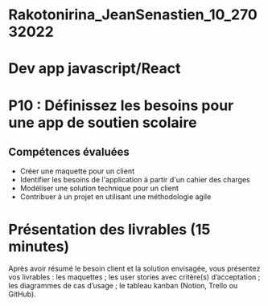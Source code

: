 # Rakotonirina_JeanSenastien_10_27032022
# Dev app javascript/React
# P10 : Définissez les besoins pour une app de soutien scolaire
## Compétences évaluées
- Créer une maquette pour un client
- Identifier les besoins de l'application à partir d'un cahier des charges
- Modéliser une solution technique pour un client
- Contribuer à un projet en utilisant une méthodologie agile

# Présentation des livrables (15 minutes) 
Après avoir résumé le besoin client et la solution envisagée, vous présentez vos livrables : 
les maquettes ;
les user stories avec critère(s) d’acceptation ;
les diagrammes de cas d’usage ; 
le tableau kanban (Notion, Trello ou GitHub).
